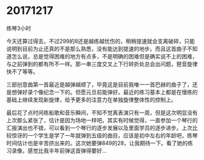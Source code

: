 # 20171217

练琴3小时

今天还算过得去，不过299的8还是越练越忧伤的，稍稍提速就会支离破碎，只能说明到目前为止还真的不是那么熟悉，没有能达到提速的地步。而且这首曲子不知道怎么说，总是觉得困难的地方有点多，不是明确的困难但是确实说不上的困难，与之前弹到的都有所不一样。那一串三度交叉上下行转折处总会出问题，琶音旋律快不了等等。

三部创意曲第一首最近是越弹越顺了，毕竟这是目前我唯一一首巴赫的曲子了，还是想弹好录个像纪念一下的。但愿元旦前能弹好。最近的练习基本上都是在慢练的基础上继续发现新旋律，给予更多的注意力在单独旋律整体性的控制上。

最后花了点时间练船歌和音乐瞬间，不知不觉离表演只有一周，但是这次明显没有上次那么紧张了，估计是因为场地一样吧。其实有时候觉得，一直参加一个琴行的汇报演出也不错，可以看到一个琴行的逐步发展以及里面学员的逐步进步。上次比较惊讶的一个学生是学了一年就弹到五级的曲目，应该是初中左右的年龄吧，练琴时间估计也是辛苦挤出来的。这次她要弹849的28，让我期待一下。看了她的练习录像，感觉比我半年前弹这首弹得要好...
